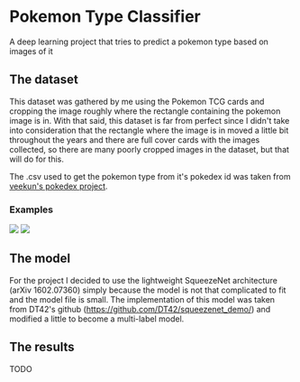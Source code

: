 # Pokemon Type Classifier

A deep learning project that tries to predict a pokemon type based on images of it

## The dataset
This dataset was gathered by me using the Pokemon TCG cards and cropping the image roughly where the rectangle containing the pokemon image is in. With that said, this dataset is far from perfect since I didn't take into consideration that the rectangle where the image is in moved a little bit throughout the years and there are full cover cards with the images collected, so there are many poorly cropped images in the dataset, but that will do for this.

The .csv used to get the pokemon type from it's pokedex id was taken from [veekun's pokedex project](http://github.com/veekun/pokedex/).

### Examples

![](https://i.imgur.com/Y7AiT7L.jpg) ![](https://i.imgur.com/umSI8lZ.jpg)

## The model
For the project I decided to use the lightweight SqueezeNet architecture (arXiv 1602.07360) simply because the model is not that complicated to fit and the model file is small. The implementation of this model was taken from DT42's github (https://github.com/DT42/squeezenet_demo/) and modified a little to become a multi-label model.

## The results
TODO

